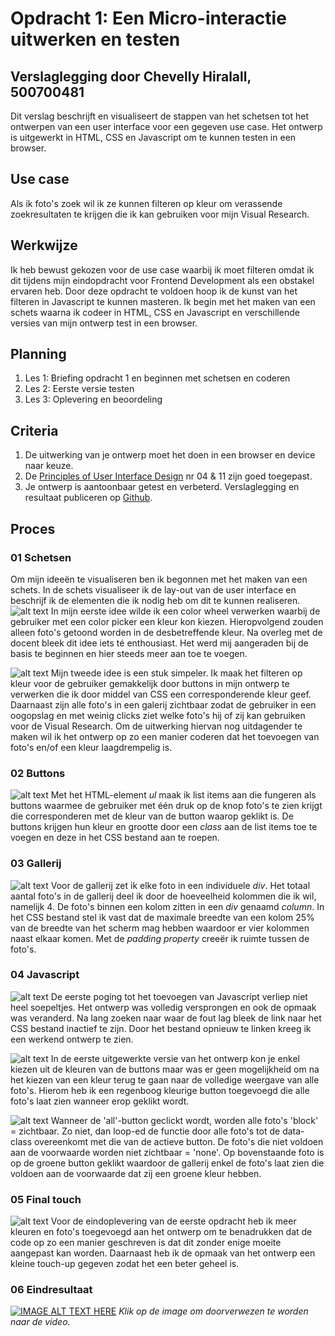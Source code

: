 # Opdracht 1: Een Micro-interactie uitwerken en testen
## Verslaglegging door Chevelly Hiralall, 500700481

Dit verslag beschrijft en visualiseert de stappen van het schetsen tot het ontwerpen van een user interface voor een gegeven use case. Het ontwerp is uitgewerkt in HTML, CSS en Javascript om te kunnen testen in een browser.


## Use case
Als ik foto's zoek wil ik ze kunnen filteren op kleur om verassende zoekresultaten te krijgen die ik kan gebruiken voor mijn Visual Research.


## Werkwijze
Ik heb bewust gekozen voor de use case waarbij ik moet filteren omdat ik dit tijdens mijn eindopdracht voor Frontend Development als een obstakel ervaren heb. Door deze opdracht te voldoen hoop ik de kunst van het filteren in Javascript te kunnen masteren. Ik begin met het maken van een schets waarna ik codeer in HTML, CSS en Javascript en verschillende versies van mijn ontwerp test in een browser.


## Planning
1. Les 1: Briefing opdracht 1 en beginnen met schetsen en coderen
2. Les 2: Eerste versie testen
2. Les 3: Oplevering en beoordeling


## Criteria
1. De uitwerking van je ontwerp moet het doen in een browser en device naar keuze.
2. De [Principles of User Interface Design](http://bokardo.com/principles-of-user-interface-design/) nr 04 & 11 zijn goed toegepast.
3. Je ontwerp is aantoonbaar getest en verbeterd. Verslaglegging en resultaat publiceren op [Github](https://github.com).

## Proces

### 01 Schetsen
Om mijn ideeën te visualiseren ben ik begonnen met het maken van een schets. In de schets visualiseer ik de lay-out van de user interface en beschrijf ik de elementen die ik nodig heb om dit te kunnen realiseren.
![alt text](https://github.com/Chevelly/frontend-voor-designers-1920/blob/master/opdracht1/img/Proces/schets01.JPG "Schetsen")
In mijn eerste idee wilde ik een color wheel verwerken waarbij de gebruiker met een color picker een kleur kon kiezen. Hieropvolgend zouden alleen foto's getoond worden in de desbetreffende kleur. Na overleg met de docent bleek dit idee iets té enthousiast. Het werd mij aangeraden bij de basis te beginnen en hier steeds meer aan toe te voegen.


![alt text](https://github.com/Chevelly/frontend-voor-designers-1920/blob/master/opdracht1/img/Proces/schets02.JPG "Schetsen")
Mijn tweede idee is een stuk simpeler. Ik maak het filteren op kleur voor de gebruiker gemakkelijk door buttons in mijn ontwerp te verwerken die ik door middel van CSS een corresponderende kleur geef. Daarnaast zijn alle foto's in een galerij zichtbaar zodat de gebruiker in een oogopslag en met weinig clicks ziet welke foto's hij of zij kan gebruiken voor de Visual Research. Om de uitwerking hiervan nog uitdagender te maken wil ik het ontwerp op zo een manier coderen dat het toevoegen van foto's en/of een kleur laagdrempelig is.


### 02 Buttons
![alt text](https://github.com/Chevelly/frontend-voor-designers-1920/blob/master/opdracht1/img/Proces/stap01.png "Buttons")
Met het HTML-element *ul* maak ik list items aan die fungeren als buttons waarmee de gebruiker met één druk op de knop foto's te zien krijgt die corresponderen met de kleur van de button waarop geklikt is. De buttons krijgen hun kleur en grootte door een *class* aan de list items toe te voegen en deze in het CSS bestand aan te roepen.


### 03 Gallerij
![alt text](https://github.com/Chevelly/frontend-voor-designers-1920/blob/master/opdracht1/img/Proces/stap02.png "Gallerij")
Voor de gallerij zet ik elke foto in een individuele *div*. Het totaal aantal foto's in de gallerij deel ik door de hoeveelheid kolommen die ik wil, namelijk 4. De foto's binnen een kolom zitten in een *div* genaamd *column*. In het CSS bestand stel ik vast dat de maximale breedte van een kolom 25% van de breedte van het scherm mag hebben waardoor er vier kolommen naast elkaar komen. Met de *padding property* creeër ik ruimte tussen de foto's.


### 04 Javascript
![alt text](https://github.com/Chevelly/frontend-voor-designers-1920/blob/master/opdracht1/img/Proces/stap03.png "Versprongen")
De eerste poging tot het toevoegen van Javascript verliep niet heel soepeltjes. Het ontwerp was volledig versprongen en ook de opmaak was veranderd. Na lang zoeken naar waar de fout lag bleek de link naar het CSS bestand inactief te zijn. Door het bestand opnieuw te linken kreeg ik een werkend ontwerp te zien.


![alt text](https://github.com/Chevelly/frontend-voor-designers-1920/blob/master/opdracht1/img/Proces/stap04.png "Werkend01")
In de eerste uitgewerkte versie van het ontwerp kon je enkel kiezen uit de kleuren van de buttons maar was er geen mogelijkheid om na het kiezen van een kleur terug te gaan naar de volledige weergave van alle foto's. Hierom heb ik een regenboog kleurige button toegevoegd die alle foto's laat zien wanneer erop geklikt wordt.


![alt text](https://github.com/Chevelly/frontend-voor-designers-1920/blob/master/opdracht1/img/Proces/stap05.png "Werkend02")
Wanneer de 'all'-button geclickt wordt, worden alle foto's 'block' = zichtbaar. Zo niet, dan loop-ed de functie door alle foto's tot de data-class overeenkomt met die van de actieve button. De foto's die niet voldoen aan de voorwaarde worden niet zichtbaar = 'none'. Op bovenstaande foto is op de groene button geklikt waardoor de gallerij enkel de foto's laat zien die voldoen aan de voorwaarde dat zij een groene kleur hebben.


### 05 Final touch
![alt text](https://github.com/Chevelly/frontend-voor-designers-1920/blob/master/opdracht1/img/Proces/stap06.png "Final touch")
Voor de eindoplevering van de eerste opdracht heb ik meer kleuren en foto's toegevoegd aan het ontwerp om te benadrukken dat de code op zo een manier geschreven is dat dit zonder enige moeite aangepast kan worden. Daarnaast heb ik de opmaak van het ontwerp een kleine touch-up gegeven zodat het een beter geheel is.


### 06 Eindresultaat
[![IMAGE ALT TEXT HERE](http://img.youtube.com/vi/5ylRF9dOr1I/0.jpg)](http://www.youtube.com/watch?v=5ylRF9dOr1I&feature=youtu.be)
*Klik op de image om doorverwezen te worden naar de video.*
